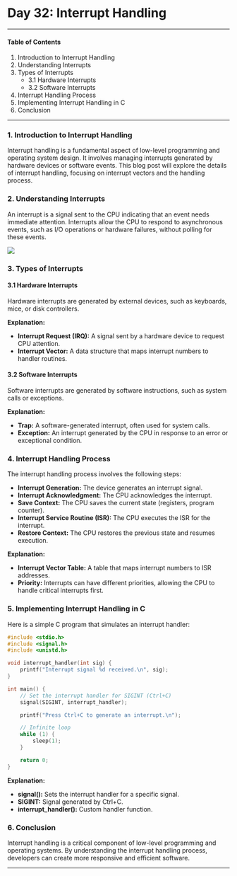 # Day 32: Interrupt Handling

---

#### Table of Contents
1. Introduction to Interrupt Handling
2. Understanding Interrupts
3. Types of Interrupts
   - 3.1 Hardware Interrupts
   - 3.2 Software Interrupts
4. Interrupt Handling Process
5. Implementing Interrupt Handling in C
6. Conclusion

---

### 1. Introduction to Interrupt Handling

Interrupt handling is a fundamental aspect of low-level programming and operating system design. It involves managing interrupts generated by hardware devices or software events. This blog post will explore the details of interrupt handling, focusing on interrupt vectors and the handling process.

### 2. Understanding Interrupts

An interrupt is a signal sent to the CPU indicating that an event needs immediate attention. Interrupts allow the CPU to respond to asynchronous events, such as I/O operations or hardware failures, without polling for these events.

[![](https://mermaid.ink/img/pako:eNp9UU1vwjAM_SuRzwWFQmnJAWka07TbBNpl6iVKTYnWJl2aMBjiv8-jA8RAxFLkj_f8nHgHyhYIAlr8DGgUzrQsnaxzw-g00nmtdCONZ4-vb9fJF-PRudBQ2RrvbFWhu0bNcK0V3mAv5l2yuzsY602nN_sK9owGnfTI9LHcEW-hD21oZsEWaIozg7W6NLLqiFS_I_egPoz9qrAorxSPxE5ArpEpIuLmX5keKNjTBlWgoU-vJedMnqMPzrCls_VdkTm23rqTDkRQo6ulLmh3u198Dn6FNeYgyC1wKUPlc8jNnqAyeLvYGgXCu4AROBvK1TEITUF_-rd3EEtZtZSlBb1bexGD2MEGRMwH_SEnmyQJT7NBnESwBdFLhlmfx9k4TkZZFlN-H8H3oQXvTzjZgMeTUZpmY57ufwB3Pstk?type=png)](https://mermaid.live/edit#pako:eNp9UU1vwjAM_SuRzwWFQmnJAWka07TbBNpl6iVKTYnWJl2aMBjiv8-jA8RAxFLkj_f8nHgHyhYIAlr8DGgUzrQsnaxzw-g00nmtdCONZ4-vb9fJF-PRudBQ2RrvbFWhu0bNcK0V3mAv5l2yuzsY602nN_sK9owGnfTI9LHcEW-hD21oZsEWaIozg7W6NLLqiFS_I_egPoz9qrAorxSPxE5ArpEpIuLmX5keKNjTBlWgoU-vJedMnqMPzrCls_VdkTm23rqTDkRQo6ulLmh3u198Dn6FNeYgyC1wKUPlc8jNnqAyeLvYGgXCu4AROBvK1TEITUF_-rd3EEtZtZSlBb1bexGD2MEGRMwH_SEnmyQJT7NBnESwBdFLhlmfx9k4TkZZFlN-H8H3oQXvTzjZgMeTUZpmY57ufwB3Pstk)

### 3. Types of Interrupts

#### 3.1 Hardware Interrupts

Hardware interrupts are generated by external devices, such as keyboards, mice, or disk controllers.

**Explanation:**

- **Interrupt Request (IRQ):** A signal sent by a hardware device to request CPU attention.
- **Interrupt Vector:** A data structure that maps interrupt numbers to handler routines.

#### 3.2 Software Interrupts

Software interrupts are generated by software instructions, such as system calls or exceptions.

**Explanation:**

- **Trap:** A software-generated interrupt, often used for system calls.
- **Exception:** An interrupt generated by the CPU in response to an error or exceptional condition.

### 4. Interrupt Handling Process

The interrupt handling process involves the following steps:

- **Interrupt Generation:** The device generates an interrupt signal.
- **Interrupt Acknowledgment:** The CPU acknowledges the interrupt.
- **Save Context:** The CPU saves the current state (registers, program counter).
- **Interrupt Service Routine (ISR):** The CPU executes the ISR for the interrupt.
- **Restore Context:** The CPU restores the previous state and resumes execution.

**Explanation:**

- **Interrupt Vector Table:** A table that maps interrupt numbers to ISR addresses.
- **Priority:** Interrupts can have different priorities, allowing the CPU to handle critical interrupts first.

### 5. Implementing Interrupt Handling in C

Here is a simple C program that simulates an interrupt handler:

```c
#include <stdio.h>
#include <signal.h>
#include <unistd.h>

void interrupt_handler(int sig) {
    printf("Interrupt signal %d received.\n", sig);
}

int main() {
    // Set the interrupt handler for SIGINT (Ctrl+C)
    signal(SIGINT, interrupt_handler);

    printf("Press Ctrl+C to generate an interrupt.\n");

    // Infinite loop
    while (1) {
        sleep(1);
    }

    return 0;
}
```

**Explanation:**

- **signal():** Sets the interrupt handler for a specific signal.
- **SIGINT:** Signal generated by Ctrl+C.
- **interrupt_handler():** Custom handler function.

### 6. Conclusion

Interrupt handling is a critical component of low-level programming and operating systems. By understanding the interrupt handling process, developers can create more responsive and efficient software.

---

